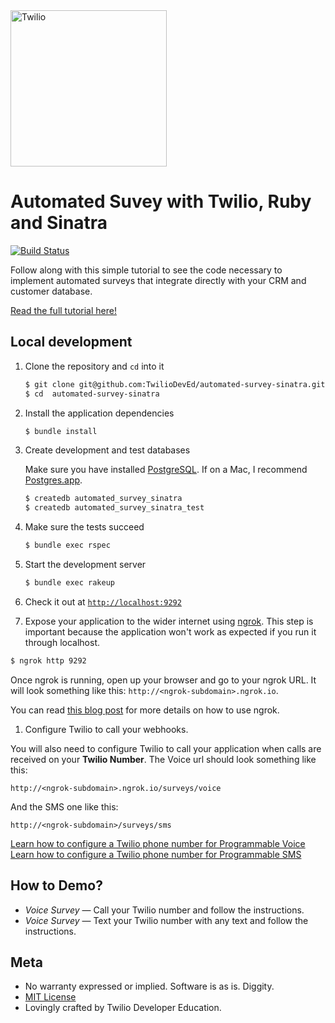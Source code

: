 <a href="https://www.twilio.com">
  <img src="https://static0.twilio.com/marketing/bundles/marketing/img/logos/wordmark-red.svg" alt="Twilio" width="250" />
</a>

# Automated Suvey with Twilio, Ruby and Sinatra

[![Build Status](https://travis-ci.org/TwilioDevEd/automated-survey-sinatra.svg?branch=master)](https://travis-ci.org/TwilioDevEd/automated-survey-sinatra)

Follow along with this simple tutorial to see the code necessary to implement
automated surveys that integrate directly with your CRM and customer database.

[Read the full tutorial here!](https://www.twilio.com/docs/tutorials/walkthrough/automated-survey/ruby/sinatra)

## Local development

1. Clone the repository and `cd` into it

   ```bash
   $ git clone git@github.com:TwilioDevEd/automated-survey-sinatra.git
   $ cd  automated-survey-sinatra
   ```

1. Install the application dependencies

    ```bash
    $ bundle install
    ```

1. Create development and test databases

   Make sure you have installed [PostgreSQL](http://www.postgresql.org/). If on
   a Mac, I recommend [Postgres.app](http://postgresapp.com).

   ```bash
   $ createdb automated_survey_sinatra
   $ createdb automated_survey_sinatra_test
   ```

1. Make sure the tests succeed

   ```bash
   $ bundle exec rspec
   ```

1. Start the development server

   ```bash
   $ bundle exec rakeup
   ```

1. Check it out at [`http://localhost:9292`](http://localhost:9292)

1. Expose your application to the wider internet using [ngrok](http://ngrok.com). This step
  is important because the application won't work as expected if you run it through
  localhost.

  ```bash
  $ ngrok http 9292
  ```

  Once ngrok is running, open up your browser and go to your ngrok URL. It will
  look something like this: `http://<ngrok-subdomain>.ngrok.io`.

  You can read [this blog post](https://www.twilio.com/blog/2015/09/6-awesome-reasons-to-use-ngrok-when-testing-webhooks.html)
  for more details on how to use ngrok.

1. Configure Twilio to call your webhooks.

  You will also need to configure Twilio to call your application when calls are
  received on your **Twilio Number**. The Voice url should look something like
  this:

  ```
  http://<ngrok-subdomain>.ngrok.io/surveys/voice
  ```

  And the SMS one like this:

  ```
  http://<ngrok-subdomain>/surveys/sms
  ```

   [Learn how to configure a Twilio phone number for Programmable Voice](https://www.twilio.com/docs/voice/quickstart/ruby#configure-your-webhook-url)
   [Learn how to configure a Twilio phone number for Programmable SMS](https://support.twilio.com/hc/en-us/articles/223136047-Configure-a-Twilio-Phone-Number-to-Receive-and-Respond-to-Messages)

## How to Demo?

- _Voice Survey_ — Call your Twilio number and follow the instructions.
- _Voice Survey_ — Text your Twilio number with any text and follow the instructions.

## Meta

* No warranty expressed or implied. Software is as is. Diggity.
* [MIT License](http://www.opensource.org/licenses/mit-license.html)
* Lovingly crafted by Twilio Developer Education.
